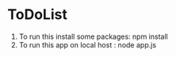 # ToDoList
1. To run this install some packages: npm install 
2. To run this app on local host : node app.js
